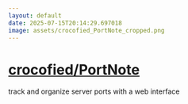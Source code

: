 ```yaml
---
layout: default
date: 2025-07-15T20:14:29.697018
image: assets/crocofied_PortNote_cropped.png
---
```


# [crocofied/PortNote](https://github.com/crocofied/PortNote)

track and organize server ports with a web interface
